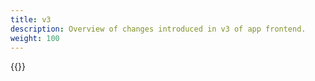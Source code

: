 ```yaml
---
title: v3
description: Overview of changes introduced in v3 of app frontend.
weight: 100
---
```


{{<children />}}